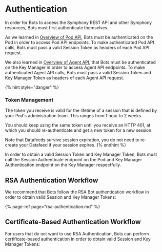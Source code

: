 # Authentication

In order for Bots to access the Symphony REST API and other Symphony resources, Bots must first authenticate themselves.

As we learned in [Overview of Pod API](../overview-of-rest-api/pod-api.md), Bots must be authenticated on the Pod in order to access Pod API endpoints. To make authenticated Pod API calls, Bots must pass a valid Session Token as headers of each Pod API request.

We also learned in [Overview of Agent API](../overview-of-rest-api/agent-api.md), that Bots must be authenticated on the Key Manager in order to access Agent API endpoints. To make authenticated Agent API calls, Bots must pass a valid Session Token and Key Manager Token as headers of each Agent API request.

{% hint style="danger" %}
### Token Management

The token you receive is valid for the lifetime of a session that is defined by your Pod's administration team. This ranges from 1 hour to 2 weeks.

You should keep using the same token until you receive an HTTP 401, at which you should re-authenticate and get a new token for a new session.

Note that Datafeeds survive session expiration, you do not need to re-create your Datafeed if your session expires.
{% endhint %}

In order to obtain a valid Session Token and Key Manager Token, Bots must call the Session Authenticate endpoint on the Pod and Key Manager Authentication endpoint on the Key Manager respectfully.

## RSA Authentication Workflow

We recommend that Bots follow the RSA Bot authentication workflow in order to obtain valid Session and Key Manager Tokens:

{% page-ref page="rsa-authentication.md" %}

## Certificate-Based Authentication Workflow

For users that do not want to use RSA Authentication, Bots can perform certificate-based authentication in order to obtain valid Session and Key Manager Tokens:

